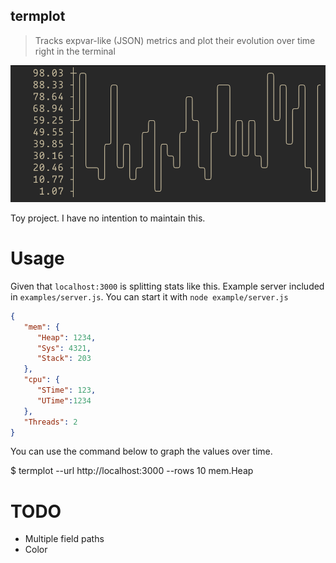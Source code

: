 termplot
--------

> Tracks expvar-like (JSON) metrics and plot their evolution over time right in the terminal

![](./demo.png)

Toy project. I have no intention to maintain this.

# Usage

Given that `localhost:3000` is splitting stats like this. Example server included in `examples/server.js`.
You can start it with `node example/server.js`

```json
{
   "mem": {
      "Heap": 1234,
      "Sys": 4321,
      "Stack": 203
   },
   "cpu": {
      "STime": 123,
      "UTime":1234
   },
   "Threads": 2
}
```

You can use the command below to graph the values over time.

   $ termplot --url http://localhost:3000 --rows 10 mem.Heap

# TODO

- Multiple field paths
- Color